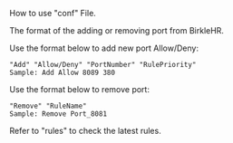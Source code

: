 How to use "conf" File.


The format of the adding or removing port from BirkleHR.


Use the format below to add new port Allow/Deny:

    "Add" "Allow/Deny" "PortNumber" "RulePriority"
    Sample: Add Allow 8089 380


Use the format below to remove port:

    "Remove" "RuleName"
    Sample: Remove Port_8081
        
 
Refer to "rules" to check the latest rules.      




